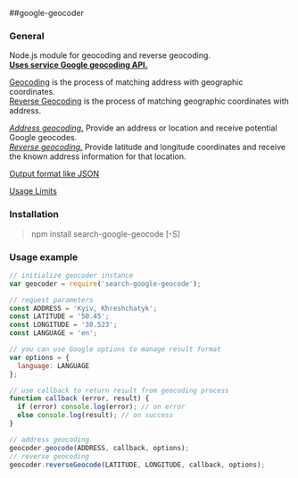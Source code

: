 ##google-geocoder

### General
Node.js module for geocoding and reverse geocoding.  
[**Uses service Google geocoding API.**](https://developers.google.com/maps/documentation/geocoding)

[Geocoding](https://developers.google.com/maps/documentation/geocoding/#Geocoding) is the process of matching address with geographic coordinates.  
[Reverse Geocoding](https://developers.google.com/maps/documentation/geocoding/#ReverseGeocoding) is the process of matching geographic coordinates with address.

[*Address geocoding.*](https://developers.google.com/maps/documentation/geocoding/#GeocodingRequests) Provide an address or location and receive potential Google geocodes.  
[*Reverse geocoding.*](https://developers.google.com/maps/documentation/geocoding/#reverse-example) Provide latitude and longitude coordinates and receive the known address information for that location.

[Output format like JSON](https://developers.google.com/maps/documentation/geocoding/#JSON)

[Usage Limits](https://developers.google.com/maps/documentation/geocoding/#Limits)

### Installation
>npm install search-google-geocode [-S]

### Usage example
```javascript
// initialize geocoder instance
var geocoder = require('search-google-geocode');

// request parameters
const ADDRESS = 'Kyiv, Khreshchatyk';
const LATITUDE = '50.45';
const LONGITUDE = '30.523';
const LANGUAGE = 'en';

// you can use Google options to manage result format
var options = {
  language: LANGUAGE
};

// use callback to return result from geocoding process
function callback (error, result) {
  if (error) console.log(error); // on error
  else console.log(result); // on success
}

// address geocoding
geocoder.geocode(ADDRESS, callback, options);
// reverse geocoding
geocoder.reverseGeocode(LATITUDE, LONGITUDE, callback, options);
```

